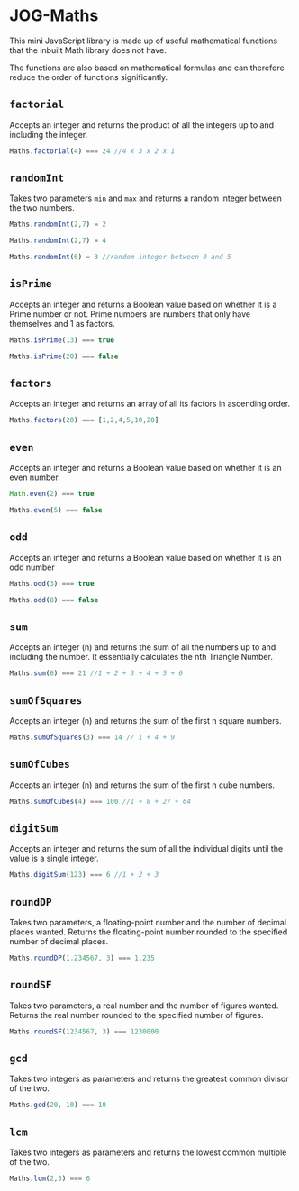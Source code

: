 # JOG-Maths

This mini JavaScript library is made up of useful mathematical functions that the inbuilt Math library does not have. 

The functions are also based on mathematical formulas and can therefore reduce the order of functions significantly.

## `factorial`
Accepts an integer and returns the product of all the integers up to and including the integer.
```javascript
Maths.factorial(4) === 24 //4 x 3 x 2 x 1
```

## `randomInt`
Takes two parameters `min` and `max` and returns a random integer between the two numbers.
```javascript
Maths.randomInt(2,7) = 2

Maths.randomInt(2,7) = 4

Maths.randomInt(6) = 3 //random integer between 0 and 5
```

## `isPrime`
Accepts an integer and returns a Boolean value based on whether it is a Prime number or not. Prime numbers are numbers that only have themselves and 1 as factors.
```javascript
Maths.isPrime(13) === true

Maths.isPrime(20) === false
```

## `factors`
Accepts an integer and returns an array of all its factors in ascending order.
```javascript
Maths.factors(20) === [1,2,4,5,10,20]
```

## `even`
Accepts an integer and returns a Boolean value based on whether it is an even number.
```javascript
Math.even(2) === true

Maths.even(5) === false
```

## `odd`
Accepts an integer and returns a Boolean value based on whether it is an odd number
```javascript
Maths.odd(3) === true

Maths.odd(8) === false
```

## `sum`
Accepts an integer (n) and returns the sum of all the numbers up to and including the number. It essentially calculates the nth Triangle Number. 
```javascript
Maths.sum(6) === 21 //1 + 2 + 3 + 4 + 5 + 6
```

## `sumOfSquares`
Accepts an integer (n) and returns the sum of the first n square numbers.
```javascript
Maths.sumOfSquares(3) === 14 // 1 + 4 + 9
```

## `sumOfCubes`
Accepts an integer (n) and returns the sum of the first n cube numbers.
```javascript
Maths.sumOfCubes(4) === 100 //1 + 8 + 27 + 64
```

## `digitSum`
Accepts an integer and returns the sum of all the individual digits until the value is a single integer.
```javascript
Maths.digitSum(123) === 6 //1 + 2 + 3
```

## `roundDP`
Takes two parameters, a floating-point number and the number of decimal places wanted. Returns the floating-point number rounded to the specified number of decimal places.
```javascript
Maths.roundDP(1.234567, 3) === 1.235
```

## `roundSF`
Takes two parameters, a real number and the number of figures wanted. Returns the real number rounded to the specified number of figures.
```javascript
Maths.roundSF(1234567, 3) === 1230000
```

## `gcd`
Takes two integers as parameters and returns the greatest common divisor of the two.
```javascript
Maths.gcd(20, 10) === 10
```

## `lcm`
Takes two integers as parameters and returns the lowest common multiple of the two.
```javascript
Maths.lcm(2,3) === 6
```
